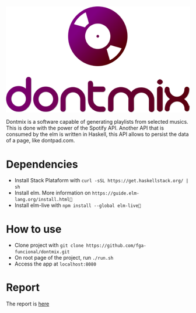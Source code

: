 <p align="center">
  <img src="./dontmix/assets/dontmix.png"></img>
</p>

Dontmix is a software capable of generating playlists from selected musics.
This is done with the power of the Spotify API. Another API that is consumed by the elm is written in Haskell, this API
allows to persist the data of a page, like dontpad.com.


# Dependencies

- Install Stack Plataform with `curl -sSL https://get.haskellstack.org/ | sh`
- Install elm. More information on `https://guide.elm-lang.org/install.html`
- Install elm-live with `npm install --global elm-live`

# How to use

- Clone project with `git clone https://github.com/fga-funcional/dontmix.git`
- On root page of the project, run `./run.sh`
- Access the app at `localhost:8080`

# Report

The report is [here](RELATORIO.md)
